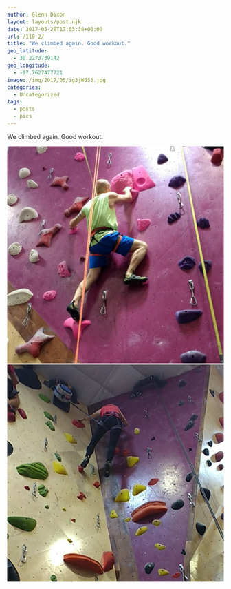 ```yaml
---
author: Glenn Dixon
layout: layouts/post.njk
date: 2017-05-28T17:03:38+00:00
url: /110-2/
title: "We climbed again. Good workout."
geo_latitude:
  - 30.2273739142
geo_longitude:
  - -97.7627477721
image: /img/2017/05/ig3jW6S3.jpg
categories:
  - Uncategorized
tags:
  - posts
  - pics
---
```

We climbed again. Good workout.

<!-- excerpt -->
![](/img/2017/05/igrSV0jf.jpg)
![](/img/2017/05/ig6Rpcjr.jpg)